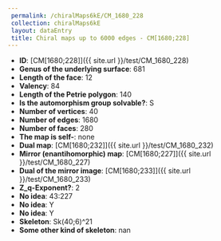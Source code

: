 ```yaml
--- 
 permalink: /chiralMaps6kE/CM_1680_228 
 collection: chiralMaps6kE
 layout: dataEntry
 title: Chiral maps up to 6000 edges - CM[1680;228]
---
```


- **ID**: [CM[1680;228]]({{ site.url }}/test/CM_1680_228)
- **Genus of the underlying surface**: 681
- **Length of the face**: 12
- **Valency**: 84
- **Length of the Petrie polygon**: 140
- **Is the automorphism group solvable?**: S
- **Number of vertices**: 40
- **Number of edges**: 1680
- **Number of faces**: 280
- **The map is self-**: none
- **Dual map**: [CM[1680;232]]({{ site.url }}/test/CM_1680_232)
- **Mirror (enantihomorphic) map**: [CM[1680;227]]({{ site.url }}/test/CM_1680_227)
- **Dual of the mirror image**: [CM[1680;233]]({{ site.url }}/test/CM_1680_233)
- **Z_q-Exponent?**: 2
- **No idea**:  43:227
- **No idea**: Y
- **No idea**: Y
- **Skeleton**: Sk(40;6)^21
- **Some other kind of skeleton**: nan
